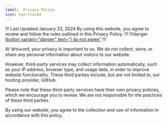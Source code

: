 ```yaml
---
label:  Privacy Policy
icon: eye-closed
---
```

!!! Last Updated January 23, 2024
By using this website, you agree to review and follow the rules outlined in this Privacy Policy.
!!!
!!!danger
 [!button variant="danger" text="I do not agree"](https://pump.fun/)
!!!

At ⨈ei⩖ord, your privacy is important to us. We do not collect, store, or share any personal information about visitors to our website.

However, third-party services may collect information automatically, such as your IP address, browser type, and usage data, in order to improve website functionality. These third parties include, but are not limited to, our hosting provider, GitHub.

Please note that these third-party services have their own privacy policies, which we encourage you to review. We are not responsible for the practices of these third parties.

By using our website, you agree to the collection and use of information in accordance with this policy.
